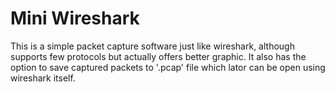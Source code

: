 # Mini Wireshark
This is a simple packet capture software just like wireshark, although supports few protocols but actually offers better graphic. It also has the option to save captured packets to '.pcap' file which lator can be open using wireshark itself.
